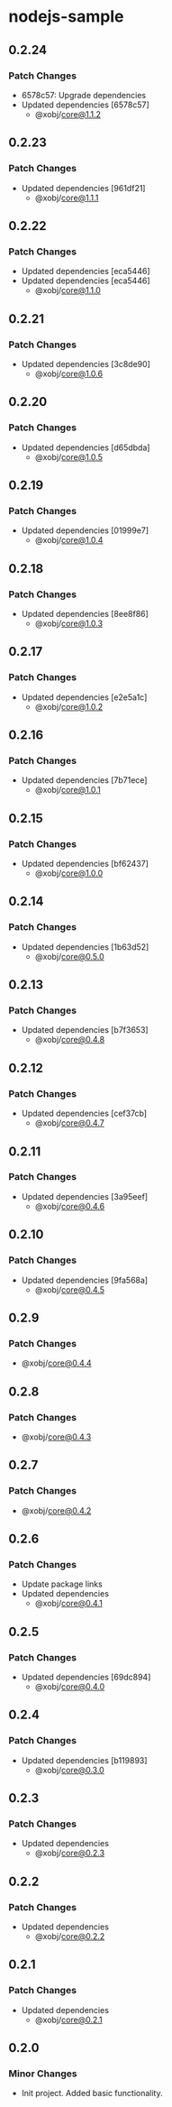 # nodejs-sample

## 0.2.24

### Patch Changes

- 6578c57: Upgrade dependencies
- Updated dependencies [6578c57]
  - @xobj/core@1.1.2

## 0.2.23

### Patch Changes

- Updated dependencies [961df21]
  - @xobj/core@1.1.1

## 0.2.22

### Patch Changes

- Updated dependencies [eca5446]
- Updated dependencies [eca5446]
  - @xobj/core@1.1.0

## 0.2.21

### Patch Changes

- Updated dependencies [3c8de90]
  - @xobj/core@1.0.6

## 0.2.20

### Patch Changes

- Updated dependencies [d65dbda]
  - @xobj/core@1.0.5

## 0.2.19

### Patch Changes

- Updated dependencies [01999e7]
  - @xobj/core@1.0.4

## 0.2.18

### Patch Changes

- Updated dependencies [8ee8f86]
  - @xobj/core@1.0.3

## 0.2.17

### Patch Changes

- Updated dependencies [e2e5a1c]
  - @xobj/core@1.0.2

## 0.2.16

### Patch Changes

- Updated dependencies [7b71ece]
  - @xobj/core@1.0.1

## 0.2.15

### Patch Changes

- Updated dependencies [bf62437]
  - @xobj/core@1.0.0

## 0.2.14

### Patch Changes

- Updated dependencies [1b63d52]
  - @xobj/core@0.5.0

## 0.2.13

### Patch Changes

- Updated dependencies [b7f3653]
  - @xobj/core@0.4.8

## 0.2.12

### Patch Changes

- Updated dependencies [cef37cb]
  - @xobj/core@0.4.7

## 0.2.11

### Patch Changes

- Updated dependencies [3a95eef]
  - @xobj/core@0.4.6

## 0.2.10

### Patch Changes

- Updated dependencies [9fa568a]
  - @xobj/core@0.4.5

## 0.2.9

### Patch Changes

- @xobj/core@0.4.4

## 0.2.8

### Patch Changes

- @xobj/core@0.4.3

## 0.2.7

### Patch Changes

- @xobj/core@0.4.2

## 0.2.6

### Patch Changes

- Update package links
- Updated dependencies
  - @xobj/core@0.4.1

## 0.2.5

### Patch Changes

- Updated dependencies [69dc894]
  - @xobj/core@0.4.0

## 0.2.4

### Patch Changes

- Updated dependencies [b119893]
  - @xobj/core@0.3.0

## 0.2.3

### Patch Changes

- Updated dependencies
  - @xobj/core@0.2.3

## 0.2.2

### Patch Changes

- Updated dependencies
  - @xobj/core@0.2.2

## 0.2.1

### Patch Changes

- Updated dependencies
  - @xobj/core@0.2.1

## 0.2.0

### Minor Changes

- Init project. Added basic functionality.
